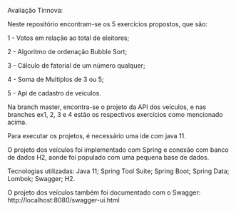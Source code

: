 Avaliação Tinnova:


Neste repositório encontram-se os 5 exercícios propostos, que são:


1 - Votos em relação ao total de eleitores;

2 - Algoritmo de ordenação Bubble Sort;

3 - Cálculo de fatorial de um número qualquer;

4 - Soma de Multiplos de 3 ou 5;

5 - Api de cadastro de veículos.

Na branch master, encontra-se o projeto da API dos veículos, e nas branches ex1, 2, 3 e 4 estão os respectivos exercícios como mencionado acima.

Para executar os projetos, é necessário uma ide com java 11.

O projeto dos veículos foi implementado com Spring e conexão com banco de dados H2, aonde foi populado com uma pequena base de dados.

Tecnologias utilizadas:
Java 11;
Spring Tool Suite;
Spring Boot;
Spring Data;
Lombok;
Swagger;
H2.

O projeto dos veículos também foi documentado com o Swagger:
http://localhost:8080/swagger-ui.html
